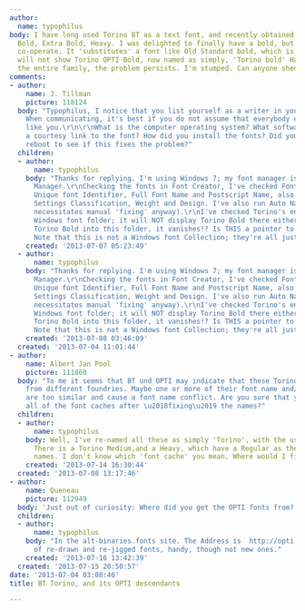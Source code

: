 ```yaml
---
author:
  name: typophilus
body: I have long used Torino BT as a text font, and recently obtained Torino OPTI
  Bold, Extra Bold, Heavy. I was delighted to finally have a bold, but Torino doesn't
  co-operate. It 'substitutes' a font like Old Standard bold, which is similar, but
  will not show Torino OPTI Bold, now named as simply, 'Torino bold' Having re-named
  the entire family, the problem persists. I'm stumped. Can anyone shed light?
comments:
- author:
    name: J. Tillman
    picture: 118124
  body: "Typophilus, I notice that you list yourself as a writer in your profile.
    When communicating, it's best if you do not assume that everybody else is exactly
    like you.\r\n\r\nWhat is the computer operating system? What software? Perhaps
    a courtesy link to the font? How did you install the fonts? Did you do the obligatory
    reboot to see if this fixes the problem?"
  children:
  - author:
      name: typophilus
    body: "Thanks for replying. I'm using Windows 7; my font manager is Serif Font
      Manager.\r\nChecking the fonts in Font Creator, I've checked Font Family Name,
      Unique font Identifier, Full Font Name and Postscript Name, also checking Font
      Settings Classification, Weight and Design. I've also run Auto Naming, (which
      necessitates manual 'fixing' anyway).\r\nI've checked Torino's entry in the
      Windows font folder; it will NOT display Torino Bold there either. When I paste
      Torino Bold into this folder, it vanishes!? Is THIS a pointer to what goes on?
      Note that this is not a Windows font Collection; they're all just True Types."
    created: '2013-07-07 05:23:49'
  - author:
      name: typophilus
    body: "Thanks for replying. I'm using Windows 7; my font manager is Serif Font
      Manager.\r\nChecking the fonts in Font Creator, I've checked Font Family Name,
      Unique font Identifier, Full Font Name and Postscript Name, also checking Font
      Settings Classification, Weight and Design. I've also run Auto Naming, (which
      necessitates manual 'fixing' anyway).\r\nI've checked Torino's entry in the
      Windows font folder; it will NOT display Torino Bold there either. When I paste
      Torino Bold into this folder, it vanishes!? Is THIS a pointer to what goes on?
      Note that this is not a Windows font Collection; they're all just True Types."
    created: '2013-07-08 03:46:09'
  created: '2013-07-04 11:01:44'
- author:
    name: Albert Jan Pool
    picture: 111860
  body: "To me it seems that BT und OPTI may indicate that these Torino weights come
    from different foundries. Maybe one or more of their font name and/or style entries
    are too similar and cause a font name conflict. Are you sure that you have deleted
    all of the font caches after \u2018fixing\u2019 the names?"
  children:
  - author:
      name: typophilus
    body: Well, I've re-named all these as simply 'Torino', with the usual modifiers.
      There is a Torino Medium,and a Heavy, which have a Regular as their font subfamily
      names. I don't know which 'font cache' you mean. Where would I find that?
    created: '2013-07-14 16:30:44'
  created: '2013-07-08 13:17:46'
- author:
    name: Queneau
    picture: 112949
  body: 'Just out of curiosity: Where did you get the OPTI fonts from?'
  children:
  - author:
      name: typophilus
    body: "In the alt-binaries.fonts site. The Address is  http://opti.netii.net/index.htm\r\nLots
      of re-drawn and re-jigged fonts, handy, though not new ones."
    created: '2013-07-16 13:42:39'
  created: '2013-07-15 20:50:57'
date: '2013-07-04 03:08:46'
title: BT Torino, and its OPTI descendants

---
```

